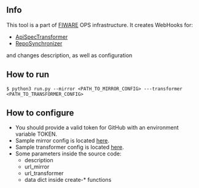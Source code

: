 ## Info
This tool is a part of [FIWARE](https://fiware.org) OPS infrastructure.
It creates WebHooks for:
+ [ApiSpecTransformer](https://github.com/FIWARE-Ops/APISpecTransformer)
+ [RepoSynchronizer](https://github.com/FIWARE-Ops/RepoSynchronizer)

and changes description, as well as configuration

## How to run
```console
$ python3 run.py --mirror <PATH_TO_MIRROR_CONFIG> ---transformer <PATH_TO_TRANSFORMER_CONFIG>
```

## How to configure
+ You should provide a valid token for GitHub with an environment variable TOKEN.
+ Sample mirror config is located [here](./config-mirror.example.json).
+ Sample transformer config is located [here](./config-transformer.example.json).
+ Some parameters inside the source code:
  + description
  + url_mirror
  + url_transformer
  + data dict inside create-* functions
